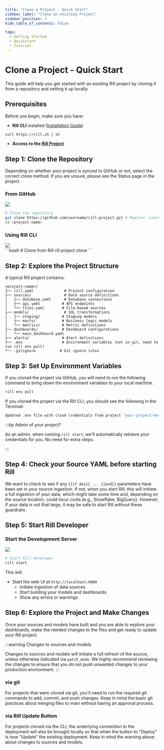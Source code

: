 ```yaml
---
title: "Clone a Project - Quick Start"
sidebar_label: "Clone an existing Project"
sidebar_position: 3
hide_table_of_contents: false

tags:
  - Getting Started
  - Quickstart
  - Tutorial
---
```


# Clone a Project - Quick Start

This guide will help you get started with an existing Rill project by cloning it from a repository and setting it up locally.

## Prerequisites

Before you begin, make sure you have:

- **Rill CLI** installed ([Installation Guide](/get-started/install))
```bash
curl https://rill.sh | sh
```
- **Access to the [Rill Project](https://ui.rilldata.com/)** 


## Step 1: Clone the Repository
Depending on whether your project is synced to GitHub or not, select the correct clone method. If you are unsure, please see the Status page in the project.

### From GitHub
<img src = '/img/tutorials/rill-advanced/github-pushed-changes.png' class='rounded-gif' />
<br />

```bash
# Clone the repository
git clone https://github.com/username/rill-project.git # Replace 'username' and 'rill-project' with your actual URL
cd <project-name>
```

### Using Rill CLI

<img src = '/img/tutorials/rill-advanced/status.png' class='rounded-gif' />
<br />
```bash
# Clone from Rill
rill project clone <project-name>
```

## Step 2: Explore the Project Structure

A typical Rill project contains:

```
<project-name>/
├── rill.yaml              # Project configuration
├── sources/               # Data source definitions
│   ├── database.yaml      # Database connections
│   ├── api.yaml          # API endpoints
│   └── files.yaml        # File-based sources
├── models/                # SQL transformations
│   ├── staging/          # Staging models
│   ├── marts/            # Business logic models
│   └── metrics/          # Metric definitions
├── dashboards/           # Dashboard configurations
│   └── main_dashboard.yaml
├── alerts/               # Alert definitions
├── .env                  # Environment variables (not in git, need to run rill env pull)
└── .gitignore           # Git ignore rules
```

## Step 3: Set Up Environment Variables

If you cloned the project via GitHub, you will need to run the following command to bring down the environment variables to your local machine.

```bash
rill env pull
```

If you cloned the project via the Rill CLI, you should see the following in the Terminal:
```bash
Updated .env file with cloud credentials from project "your-project-here".
```

:::tip Admin of your project?

As an admin, when running `rill start`, we'll automatically retrieve your credentials for you. No need for extra steps.

:::
## Step 4: Check your Source YAML before starting Rill
We want to check to see if any `{{if dev}} ... {{end}}` parameters have been set in your source ingestion. If not, when you start Rill, this will initiate a full ingestion of your data, which might take some time and, depending on the source location, could incur costs (e.g., Snowflake, BigQuery). However, if your data is not that large, it may be safe to start Rill without these guardrails. 

## Step 5: Start Rill Developer

### Start the Development Server
<img src = '/img/tutorials/quickstart/clone-project.png' class='rounded-gif' />
<br />

```bash
# Start Rill Developer
rill start
```

This will:
- Start the web UI at `http://localhost:9009`
    - Initiate ingestion of data sources 
    - Start building your models and dashboards
    - Show any errors or warnings



## Step 6: Explore the Project and Make Changes

Once your sources and models have built and you are able to explore your dashboards, make the needed changes to the files and get ready to update your Rill project.

:::warning Changes to sources and models

Changes to sources and models will initiate a full refresh of the source, unless otherwise indicated via `patch_mode`. We highly recommend reviewing the changes to ensure that you do not push unwanted changes to your production environment. 
:::

### via git
For projects that were cloned via git, you'll need to run the required git commands to add, commit, and push changes. Keep in mind the basic git practices about merging files to main without having an approval process.


### via Rill Update Button

For projects cloned via the CLI, the underlying connection to the deployment will also be brought locally so that when the button to "Deploy" is now "Update" the existing deployment. Keep in mind the warning above about changes to sources and models. 